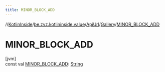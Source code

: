 ```yaml
---
title: MINOR_BLOCK_ADD
---
```

//[KotlinInside](../../../../index.html)/[be.zvz.kotlininside.value](../../index.html)/[ApiUrl](../index.html)/[Gallery](index.html)/[MINOR_BLOCK_ADD](-m-i-n-o-r_-b-l-o-c-k_-a-d-d.html)



# MINOR_BLOCK_ADD



[jvm]\
const val [MINOR_BLOCK_ADD](-m-i-n-o-r_-b-l-o-c-k_-a-d-d.html): [String](https://kotlinlang.org/api/latest/jvm/stdlib/kotlin/-string/index.html)




